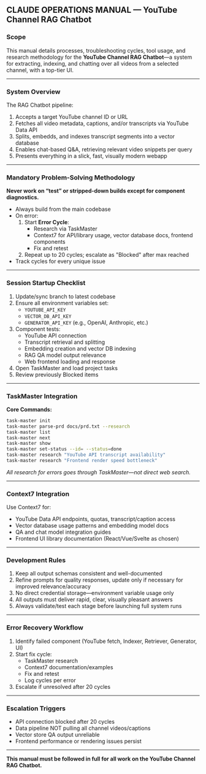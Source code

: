 ## **CLAUDE OPERATIONS MANUAL — YouTube Channel RAG Chatbot**

### **Scope**

This manual details processes, troubleshooting cycles, tool usage, and research methodology for the **YouTube Channel RAG Chatbot**—a system for extracting, indexing, and chatting over all videos from a selected channel, with a top-tier UI.

***

### **System Overview**

The RAG Chatbot pipeline:

1. Accepts a target YouTube channel ID or URL
2. Fetches all video metadata, captions, and/or transcripts via YouTube Data API
3. Splits, embedds, and indexes transcript segments into a vector database
4. Enables chat-based Q&A, retrieving relevant video snippets per query
5. Presents everything in a slick, fast, visually modern webapp

***

### **Mandatory Problem-Solving Methodology**

**Never work on “test” or stripped-down builds except for component diagnostics.**
- Always build from the main codebase
- On error:
  1. Start **Error Cycle**:
      - Research via TaskMaster
      - Context7 for API/library usage, vector database docs, frontend components
      - Fix and retest
  2. Repeat up to 20 cycles; escalate as "Blocked" after max reached
- Track cycles for every unique issue

***

### **Session Startup Checklist**

1. Update/sync branch to latest codebase
2. Ensure all environment variables set:
   - `YOUTUBE_API_KEY`
   - `VECTOR_DB_API_KEY`
   - `GENERATOR_API_KEY` (e.g., OpenAI, Anthropic, etc.)
3. Component tests:
   - YouTube API connection
   - Transcript retrieval and splitting
   - Embedding creation and vector DB indexing
   - RAG QA model output relevance
   - Web frontend loading and response
4. Open TaskMaster and load project tasks
5. Review previously Blocked items

***

### **TaskMaster Integration**

**Core Commands:**
```bash
task-master init
task-master parse-prd docs/prd.txt --research
task-master list
task-master next
task-master show 
task-master set-status --id= --status=done
task-master research "YouTube API transcript availability"
task-master research "Frontend render speed bottleneck"
```
_All research for errors goes through TaskMaster—not direct web search._

***

### **Context7 Integration**

Use Context7 for:

- YouTube Data API endpoints, quotas, transcript/caption access
- Vector database usage patterns and embedding model docs
- QA and chat model integration guides
- Frontend UI library documentation (React/Vue/Svelte as chosen)

***

### **Development Rules**

1. Keep all output schemas consistent and well-documented
2. Refine prompts for quality responses, update only if necessary for improved relevance/accuracy
3. No direct credential storage—environment variable usage only
4. All outputs must deliver rapid, clear, visually pleasant answers
5. Always validate/test each stage before launching full system runs

***

### **Error Recovery Workflow**

1. Identify failed component (YouTube fetch, Indexer, Retriever, Generator, UI)
2. Start fix cycle:
   - TaskMaster research
   - Context7 documentation/examples
   - Fix and retest
   - Log cycles per error
3. Escalate if unresolved after 20 cycles

***

### **Escalation Triggers**

- API connection blocked after 20 cycles
- Data pipeline NOT pulling all channel videos/captions
- Vector store QA output unreliable
- Frontend performance or rendering issues persist

***

**This manual must be followed in full for all work on the YouTube Channel RAG Chatbot.**